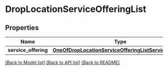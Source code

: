 # DropLocationServiceOfferingList

## Properties
Name | Type | Description | Notes
------------ | ------------- | ------------- | -------------
**service_offering** | [**OneOfDropLocationServiceOfferingListServiceOffering**](OneOfDropLocationServiceOfferingListServiceOffering.md) |  | 

[[Back to Model list]](../../README.md#documentation-for-models) [[Back to API list]](../../README.md#documentation-for-api-endpoints) [[Back to README]](../../README.md)

